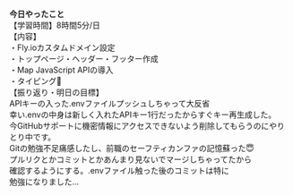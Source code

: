 **今日やったこと**<br>
【学習時間】8時間5分/日<br>
【内容】<br>
・Fly.ioカスタムドメイン設定<br>
・トップページ・ヘッダー・フッター作成<br>
・Map JavaScript APIの導入<br>
・タイピング🍦<br>
【振り返り・明日の目標】<br>
APIキーの入った.envファイルプッシュしちゃって大反省<br>
幸い.envの中身は新しく入れたAPIキー1行だったからすぐキー再生成した。<br>
今GitHubサポートに機密情報にアクセスできないよう削除してもらうのにやりとり中です。<br>
Gitの勉強不足痛感したし、前職のセーフティカンファの記憶蘇った😇<br>
プルリクとかコミットとかあんまり見ないでマージしちゃってたから<br>
確認するようにする。.envファイル触った後のコミットは特に<br>
勉強になりました…
